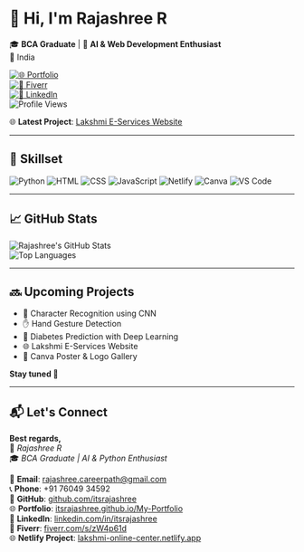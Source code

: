 # 👋 Hi, I'm Rajashree R

🎓 **BCA Graduate** | 🧠 **AI & Web Development Enthusiast**  
📍 India  

[![🌐 Portfolio](https://img.shields.io/badge/Portfolio-Visit-blue)](https://itsrajashree.github.io/My-Portfolio)  
[![🎨 Fiverr](https://img.shields.io/badge/Hire%20me%20on%20Fiverr-green)](https://www.fiverr.com/s/zW4p61d)  
[![💼 LinkedIn](https://img.shields.io/badge/LinkedIn-0077B5?style=for-the-badge&logo=linkedin&logoColor=white)](https://www.linkedin.com/in/itsrajashree)  
![Profile Views](https://komarev.com/ghpvc/?username=itsrajashree&color=brightgreen)

🌐 **Latest Project**: [Lakshmi E-Services Website](https://lakshmi-online-center.netlify.app)

---

## 💪 Skillset

![Python](https://img.shields.io/badge/Python-3776AB?style=for-the-badge&logo=python&logoColor=white)
![HTML](https://img.shields.io/badge/HTML-E34F26?style=for-the-badge&logo=html5&logoColor=white)
![CSS](https://img.shields.io/badge/CSS-1572B6?style=for-the-badge&logo=css3&logoColor=white)
![JavaScript](https://img.shields.io/badge/JavaScript-F7DF1E?style=for-the-badge&logo=javascript&logoColor=black)
![Netlify](https://img.shields.io/badge/Netlify-00C7B7?style=for-the-badge&logo=netlify&logoColor=white)
![Canva](https://img.shields.io/badge/Canva-00C4CC?style=for-the-badge&logo=canva&logoColor=white)
![VS Code](https://img.shields.io/badge/VS%20Code-007ACC?style=for-the-badge&logo=visual-studio-code&logoColor=white)

---

## 📈 GitHub Stats

![Rajashree's GitHub Stats](https://github-readme-stats.vercel.app/api?username=itsrajashree&show_icons=true&theme=tokyonight)  
![Top Languages](https://github-readme-stats.vercel.app/api/top-langs/?username=itsrajashree&layout=compact&theme=tokyonight)

---

## 🔜 Upcoming Projects

- 🧠 Character Recognition using CNN  
- ✋ Hand Gesture Detection  
- 🦪 Diabetes Prediction with Deep Learning  
- 🌐 Lakshmi E-Services Website  
- 🎨 Canva Poster & Logo Gallery  

**Stay tuned 🚀**

---

## 📬 Let's Connect

**Best regards,**  
🌸 *Rajashree R*  
🎓 *BCA Graduate | AI & Python Enthusiast*

📧 **Email**: rajashree.careerpath@gmail.com  
📞 **Phone**: +91 76049 34592  
🔗 **GitHub**: [github.com/itsrajashree](https://github.com/itsrajashree)  
🌐 **Portfolio**: [itsrajashree.github.io/My-Portfolio](https://itsrajashree.github.io/My-Portfolio)  
💼 **LinkedIn**: [linkedin.com/in/itsrajashree](https://www.linkedin.com/in/itsrajashree)  
🎨 **Fiverr**: [fiverr.com/s/zW4p61d](https://www.fiverr.com/s/zW4p61d)  
🌐 **Netlify Project**: [lakshmi-online-center.netlify.app](https://lakshmi-online-center.netlify.app)
